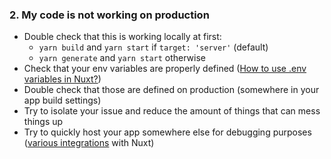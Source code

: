 <h3 class="!text-green-500 text-sm">2. My code is not working on production</h3>

<v-clicks>

- Double check that this is working locally at first:
  - `yarn build` and `yarn start` if `target: 'server'` (default)
  - `yarn generate` and `yarn start` otherwise
- Check that your env variables are properly defined ([How to use .env variables in Nuxt?](https://stackoverflow.com/questions/67703133/how-to-use-env-variables-in-nuxt/67705541#67705541))
- Double check that those are defined on production (somewhere in your app build settings)
- Try to isolate your issue and reduce the amount of things that can mess things up
- Try to quickly host your app somewhere else for debugging purposes ([various integrations](https://nuxtjs.org/integrations) with Nuxt)

</v-clicks>
